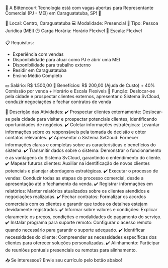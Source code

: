 📣 A Bittencourt Tecnologia está com vagas abertas para Representante Comercial (PJ - MEI) em Caraguatatuba, SP! 📣

📍 Local: Centro, Caraguatatuba
💻 Modalidade: Presencial
📄 Tipo: Pessoa Jurídica (MEI)
🕒 Carga Horária: Horário Flexível
📆 Escala: Flexível

📋 Requisitos:
* Experiência com vendas
* Disponibilidade para atuar como PJ e abrir uma MEI
* Disponibilidade para trabalho externo
* Residir em Caraguatatuba
* Ensino Médio Completo

💵 Salário: R$ 1.500,00
🎁 Benefícios: R$ 200,00 (Ajuda de Custo) + 40% Comissão por venda + Horário e Escala Flexíveis
💪 Função: Deslocar-se pela cidade e prospectar clientes externos, apresentar o Sistema SvCloud, conduzir negociações e fechar contratos de venda

📝 Descrição das Atividades:
✔️ Prospectar clientes externamente: Deslocar-se pela cidade para visitar e prospectar potenciais clientes, identificando oportunidades de negócios.
✔️ Coletar informações estratégicas: Levantar informações sobre os responsáveis pela tomada de decisão e obter contatos relevantes.
✔️ Apresentar o Sistema SvCloud: Fornecer informações claras e completas sobre as características e benefícios do sistema.
✔️ Transmitir dados sobre o sistema: Demonstrar o funcionamento e as vantagens do Sistema SvCloud, garantindo o entendimento do cliente.
✔️ Mapear futuros clientes: Auxiliar na identificação de novos clientes potenciais e planejar abordagens estratégicas.
✔️ Executar o processo de vendas: Conduzir todas as etapas do processo comercial, desde a apresentação até o fechamento da venda.
✔️ Registrar informações em relatórios: Manter relatórios atualizados sobre os clientes atendidos e negociações realizadas.
✔️ Fechar contratos: Formalizar os acordos comerciais com os clientes e garantir que todos os detalhes estejam devidamente registrados.
✔️ Informar sobre valores e condições: Explicar claramente os preços, condições e modalidades de pagamento do serviço.
✔️ Instalar programa para suporte remoto: Configurar o acesso remoto quando necessário para garantir o suporte adequado.
✔️ Identificar necessidades do cliente: Compreender as necessidades específicas dos clientes para oferecer soluções personalizadas.
✔️ Alinhamento: Participar de reuniões pontuais presenciais ou remotas para alinhamento.

📥 Se interessou? Envie seu currículo pelo botão abaixo!
